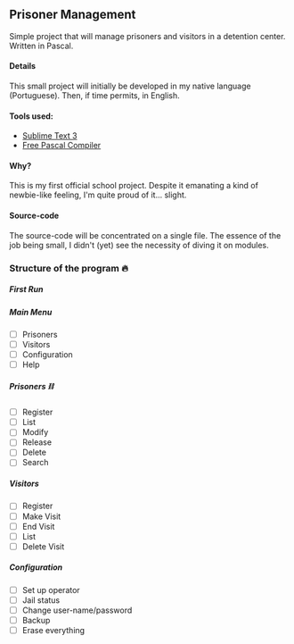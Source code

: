 ## Prisoner Management
 Simple project that will manage prisoners and visitors in a detention center. Written in Pascal.


#### Details
This small project will initially be developed in my native language (Portuguese). Then, if time permits, in English.

#### Tools used:
- [Sublime Text 3](https://www.sublimetext.com/3)
- [Free Pascal Compiler](https://www.freepascal.org/download.var)

#### Why?
This is my first official school project. Despite it emanating a kind of newbie-like feeling, I'm quite proud of it... slight.

#### Source-code
The source-code will be concentrated on a single file. The essence of the job being small, I didn't (yet) see the necessity of diving it on modules.

### Structure of the program :fire:

##### First Run


##### Main Menu
- [ ] Prisoners
- [ ] Visitors
- [ ] Configuration
- [ ] Help

##### Prisoners :chains:
- [ ] Register
- [ ] List
- [ ] Modify
- [ ] Release
- [ ] Delete
- [ ] Search

##### Visitors
- [ ] Register
- [ ] Make Visit
- [ ] End Visit
- [ ] List
- [ ] Delete Visit

##### Configuration
- [ ] Set up operator 
- [ ] Jail status 
- [ ] Change user-name/password
- [ ] Backup
- [ ] Erase everything